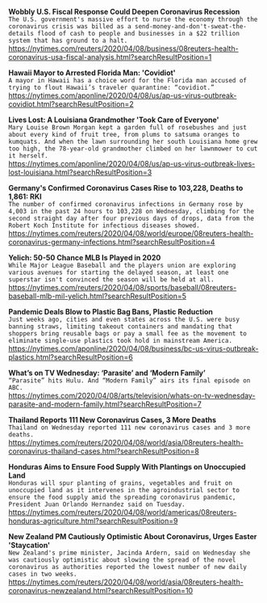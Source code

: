 **Wobbly U.S. Fiscal Response Could Deepen Coronavirus Recession**\
`The U.S. government's massive effort to nurse the economy through the coronavirus crisis was billed as a send-money-and-don't-sweat-the-details flood of cash to people and businesses in a $22 trillion system that has ground to a halt.`\
https://nytimes.com/reuters/2020/04/08/business/08reuters-health-coronavirus-usa-fiscal-analysis.html?searchResultPosition=1

**Hawaii Mayor to Arrested Florida Man: 'Covidiot'**\
`A mayor in Hawaii has a choice word for the Florida man accused of trying to flout Hawaii’s traveler quarantine: “covidiot.” `\
https://nytimes.com/aponline/2020/04/08/us/ap-us-virus-outbreak-covidiot.html?searchResultPosition=2

**Lives Lost: A Louisiana Grandmother 'Took Care of Everyone'**\
`Mary Louise Brown Morgan kept a garden full of rosebushes and just about every kind of fruit tree, from plums to satsuma oranges to kumquats. And when the lawn surrounding her south Louisiana home grew too high, the 78-year-old grandmother climbed on her lawnmower to cut it herself. `\
https://nytimes.com/aponline/2020/04/08/us/ap-us-virus-outbreak-lives-lost-louisiana.html?searchResultPosition=3

**Germany's Confirmed Coronavirus Cases Rise to 103,228, Deaths to 1,861: RKI**\
`The number of confirmed coronavirus infections in Germany rose by 4,003 in the past 24 hours to 103,228 on Wednesday, climbing for the second straight day after four previous days of drops, data from the Robert Koch Institute for infectious diseases showed.`\
https://nytimes.com/reuters/2020/04/08/world/europe/08reuters-health-coronavirus-germany-infections.html?searchResultPosition=4

**Yelich: 50-50 Chance MLB Is Played in 2020**\
`While Major League Baseball and the players union are exploring various avenues for starting the delayed season, at least one superstar isn't convinced the season will be held at all.`\
https://nytimes.com/reuters/2020/04/08/sports/baseball/08reuters-baseball-mlb-mil-yelich.html?searchResultPosition=5

**Pandemic Deals Blow to Plastic Bag Bans, Plastic Reduction**\
`Just weeks ago, cities and even states across the U.S. were busy banning straws, limiting takeout containers and mandating that shoppers bring reusable bags or pay a small fee as the movement to eliminate single-use plastics took hold in mainstream America.`\
https://nytimes.com/aponline/2020/04/08/business/bc-us-virus-outbreak-plastics.html?searchResultPosition=6

**What’s on TV Wednesday: ‘Parasite’ and ‘Modern Family’**\
`“Parasite” hits Hulu. And “Modern Family” airs its final episode on ABC.`\
https://nytimes.com/2020/04/08/arts/television/whats-on-tv-wednesday-parasite-and-modern-family.html?searchResultPosition=7

**Thailand Reports 111 New Coronavirus Cases, 3 More Deaths**\
`Thailand on Wednesday reported 111 new coronavirus cases and 3 more deaths.`\
https://nytimes.com/reuters/2020/04/08/world/asia/08reuters-health-coronavirus-thailand-cases.html?searchResultPosition=8

**Honduras Aims to Ensure Food Supply With Plantings on Unoccupied Land**\
`Honduras will spur planting of grains, vegetables and fruit on unoccupied land as it intervenes in the agroindustrial sector to ensure the food supply amid the spreading coronavirus pandemic, President Juan Orlando Hernandez said on Tuesday.`\
https://nytimes.com/reuters/2020/04/08/world/americas/08reuters-honduras-agriculture.html?searchResultPosition=9

**New Zealand PM Cautiously Optimistic About Coronavirus, Urges Easter 'Staycation'**\
`New Zealand's prime minister, Jacinda Ardern, said on Wednesday she was cautiously optimistic about slowing the spread of the novel coronavirus as authorities reported the lowest number of new daily cases in two weeks.`\
https://nytimes.com/reuters/2020/04/08/world/asia/08reuters-health-coronavirus-newzealand.html?searchResultPosition=10

